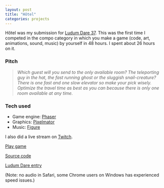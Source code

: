 ```yaml
---
layout: post
title: "Hôtel"
categories: projects
---
```


Hôtel was my submission for [Ludum Dare 37](http://ludumdare.com). This was the first time I competed in the compo category in which you make a game (code, art, animations, sound, music) by yourself in 48 hours. I spent about 26 hours on it.

### Pitch

> _Which guest will you send to the only available room? The teleporting guy in the hat, the fast running ghost or the sluggish snail-creature? There is one fast and one slow elevator so make your pick wisely. Optimize the travel time as best as you can because there is only one room available at any time._

### Tech used 
* Game engine: [Phaser](http://phaser.io)
* Graphics: [Pixelmator](http://www.pixelmator.com/mac/)
* Music: [Figure](https://itunes.apple.com/app/figure/id511269223)

I also did a live stream on [Twitch](https://www.twitch.tv/antonjf).

[Play game](http://antonfagerberg.com/hotel/) 

[Source code](https://github.com/AntonFagerberg/hotel)

[Ludum Dare entry](http://ludumdare.com/compo/ludum-dare-37/?action=preview&uid=56405)

(Note: no audio in Safari, some Chrome users on Windows has experienced speed issues.)
